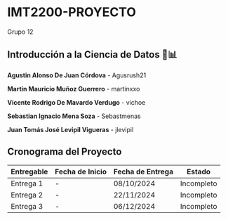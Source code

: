 # IMT2200-PROYECTO
Grupo 12
## Introducción a la Ciencia de Datos 🧪📊

**Agustin Alonso De Juan Córdova** - Agusrush21

**Martín Mauricio Muñoz Guerrero** - martinxxo

**Vicente Rodrigo De Mavardo Verdugo** - vichoe

**Sebastian Ignacio Mena Soza** - Sebastmenas

**Juan Tomás José Levipil Vigueras** - jlevipil


## Cronograma del Proyecto

| Entregable    | Fecha de Inicio  | Fecha de Entrega | Estado     |
|---------------|------------------|------------------|------------|
| Entrega 1     | -                | 08/10/2024       | Incompleto |
| Entrega 2     | -                | 22/11/2024       | Incompleto |
| Entrega 3     | -                | 06/12/2024       | Incompleto |




